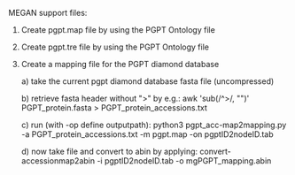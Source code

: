 

MEGAN support files:
1. Create pgpt.map file by using the PGPT Ontology file
2. Create pgpt.tre file by using the PGPT Ontology file
3. Create a mapping file for the PGPT diamond database

	a) take the current pgpt diamond database fasta file (uncompressed)
	
	b) retrieve fasta header without ">" by e.g.:  awk 'sub(/^>/, "")' PGPT_protein.fasta > PGPT_protein_accessions.txt
	
	c) run (with -op define outputpath):  python3 pgpt_acc-map2mapping.py -a PGPT_protein_accessions.txt -m pgpt.map -on pgptID2nodeID.tab
	
	d) now take file and convert to abin by applying: convert-accessionmap2abin -i pgptID2nodeID.tab -o mgPGPT_mapping.abin
	
	

